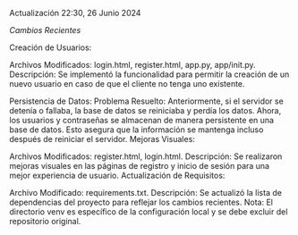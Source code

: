 Actualización 22:30, 26 Junio 2024

*Cambios Recientes*

Creación de Usuarios:

Archivos Modificados: login.html, register.html, app.py, app/init.py.
Descripción: Se implementó la funcionalidad para permitir la creación de un nuevo usuario en caso de que el cliente no tenga uno existente.

Persistencia de Datos:
Problema Resuelto: Anteriormente, si el servidor se detenía o fallaba, la base de datos se reiniciaba y perdía los datos. Ahora, los usuarios y contraseñas se almacenan de manera persistente en una base de datos. Esto asegura que la información se mantenga incluso después de reiniciar el servidor.
Mejoras Visuales:

Archivos Modificados: register.html, login.html.
Descripción: Se realizaron mejoras visuales en las páginas de registro y inicio de sesión para una mejor experiencia de usuario.
Actualización de Requisitos:

Archivo Modificado: requirements.txt.
Descripción: Se actualizó la lista de dependencias del proyecto para reflejar los cambios recientes.
Nota: El directorio venv es específico de la configuración local y se debe excluir del repositorio original.
